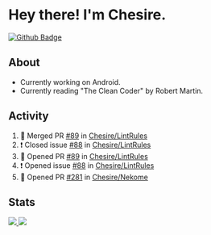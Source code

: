 # Hey there! I'm Chesire.

[![Github Badge](https://img.shields.io/badge/-Github-000?style=flat-square&logo=Github&logoColor=white&link=https://github.com/chesire)](https://github.com/chesire)

## About
<!-- Uses https://github.com/Chesire/natemoo-re -->
* Currently working on Android.
* Currently reading "The Clean Coder" by Robert Martin.
<!--
* Currently listening to: 
<a href="https://natemoo-re-iirbxe7wf.vercel.app/now-playing?open">
    <img src="https://natemoo-re-iirbxe7wf.vercel.app/now-playing" width="256" height="64" alt="Now Playing">
</a>  
-->

## Activity
<!-- Uses https://github.com/jamesgeorge007/github-activity-readme -->
<!--START_SECTION:activity-->
1. 🎉 Merged PR [#89](https://github.com//Chesire/LintRules/pull/89) in [Chesire/LintRules](https://github.com//Chesire/LintRules)
2. ❗️ Closed issue [#88](https://github.com//Chesire/LintRules/issues/88) in [Chesire/LintRules](https://github.com//Chesire/LintRules)
3. 💪 Opened PR [#89](https://github.com//Chesire/LintRules/pull/89) in [Chesire/LintRules](https://github.com//Chesire/LintRules)
4. ❗️ Opened issue [#88](https://github.com//Chesire/LintRules/issues/88) in [Chesire/LintRules](https://github.com//Chesire/LintRules)
5. 💪 Opened PR [#281](https://github.com//Chesire/Nekome/pull/281) in [Chesire/Nekome](https://github.com//Chesire/Nekome)
<!--END_SECTION:activity-->

## Stats
<a href="https://github-readme-stats.vercel.app/api/top-langs/?username=chesire&theme=tokyonight">
    <img src="https://github-readme-stats.vercel.app/api/top-langs/?username=chesire&layout=compact&theme=tokyonight" >
</a>
<a href="https://github-readme-stats.vercel.app/api?username=chesire&show_icons=true&theme=tokyonight">
    <img src="https://github-readme-stats.vercel.app/api?username=chesire&show_icons=true&theme=tokyonight" >
</a>  
